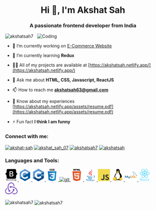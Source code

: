<h1 align="center">Hi 👋, I'm Akshat Sah</h1>
<h3 align="center">A passionate frontend developer from India</h3>

<img align="right" alt="Coding" width="400" src="https://imgs.search.brave.com/K0B5A-df96wQDs9Twgkco0Fvl1ys37qad4MUOfs_7BM/rs:fit:860:0:0/g:ce/aHR0cHM6Ly9tZWRp/YTMuZ2lwaHkuY29t/L21lZGlhLzFrNFVq/a2dUVGNRRUVEcTVt/Ni9naXBoeS5naWY_/Y2lkPTc5MGI3NjEx/aDliN2tpeWs0ZGZx/ZGhqY28wNzA0Mm0x/ZWc5ZzJjd2lmdHly/MzJ2diZlcD12MV9n/aWZzX3NlYXJjaCZy/aWQ9Z2lwaHkuZ2lm/JmN0PWc.gif">

<p align="left"> <img src="https://komarev.com/ghpvc/?username=akshatsah7&label=Profile%20views&color=0e75b6&style=flat" alt="akshatsah7" /> </p>

- 🔭 I’m currently working on [E-Commerce Website](https://blitz-buys.vercel.app/)

- 🌱 I’m currently learning **Redux**

- 👨‍💻 All of my projects are available at [https://akshatsah.netlify.app/](https://akshatsah.netlify.app/)

- 💬 Ask me about **HTML, CSS, Javascript, ReactJS**

- 📫 How to reach me **akshatsah63@gmail.com**

- 📄 Know about my experiences [https://akshatsah.netlify.app/assets/resume.pdf](https://akshatsah.netlify.app/assets/resume.pdf)

- ⚡ Fun fact **I think I am funny**

<h3 align="left">Connect with me:</h3>
<p align="left">
<a href="https://linkedin.com/in/akshat-sah" target="blank"><img align="center" src="https://raw.githubusercontent.com/rahuldkjain/github-profile-readme-generator/master/src/images/icons/Social/linked-in-alt.svg" alt="akshat-sah" height="30" width="40" /></a>
<a href="https://instagram.com/akshat_sah_07" target="blank"><img align="center" src="https://raw.githubusercontent.com/rahuldkjain/github-profile-readme-generator/master/src/images/icons/Social/instagram.svg" alt="akshat_sah_07" height="30" width="40" /></a>
<a href="https://www.leetcode.com/akshatsah7" target="blank"><img align="center" src="https://raw.githubusercontent.com/rahuldkjain/github-profile-readme-generator/master/src/images/icons/Social/leet-code.svg" alt="akshatsah7" height="30" width="40" /></a>
<a href="https://discord.gg/akshatsah" target="blank"><img align="center" src="https://raw.githubusercontent.com/rahuldkjain/github-profile-readme-generator/master/src/images/icons/Social/discord.svg" alt="akshatsah" height="30" width="40" /></a>
</p>

<h3 align="left">Languages and Tools:</h3>
<p align="left"> <a href="https://getbootstrap.com" target="_blank" rel="noreferrer"> <img src="https://raw.githubusercontent.com/devicons/devicon/master/icons/bootstrap/bootstrap-plain-wordmark.svg" alt="bootstrap" width="40" height="40"/> </a> <a href="https://www.cprogramming.com/" target="_blank" rel="noreferrer"> <img src="https://raw.githubusercontent.com/devicons/devicon/master/icons/c/c-original.svg" alt="c" width="40" height="40"/> </a> <a href="https://www.w3schools.com/cpp/" target="_blank" rel="noreferrer"> <img src="https://raw.githubusercontent.com/devicons/devicon/master/icons/cplusplus/cplusplus-original.svg" alt="cplusplus" width="40" height="40"/> </a> <a href="https://www.w3schools.com/css/" target="_blank" rel="noreferrer"> <img src="https://raw.githubusercontent.com/devicons/devicon/master/icons/css3/css3-original-wordmark.svg" alt="css3" width="40" height="40"/> </a> <a href="https://git-scm.com/" target="_blank" rel="noreferrer"> <img src="https://www.vectorlogo.zone/logos/git-scm/git-scm-icon.svg" alt="git" width="40" height="40"/> </a> <a href="https://www.w3.org/html/" target="_blank" rel="noreferrer"> <img src="https://raw.githubusercontent.com/devicons/devicon/master/icons/html5/html5-original-wordmark.svg" alt="html5" width="40" height="40"/> </a> <a href="https://www.java.com" target="_blank" rel="noreferrer"> <img src="https://raw.githubusercontent.com/devicons/devicon/master/icons/java/java-original.svg" alt="java" width="40" height="40"/> </a> <a href="https://developer.mozilla.org/en-US/docs/Web/JavaScript" target="_blank" rel="noreferrer"> <img src="https://raw.githubusercontent.com/devicons/devicon/master/icons/javascript/javascript-original.svg" alt="javascript" width="40" height="40"/> </a> <a href="https://www.linux.org/" target="_blank" rel="noreferrer"> <img src="https://raw.githubusercontent.com/devicons/devicon/master/icons/linux/linux-original.svg" alt="linux" width="40" height="40"/> </a> <a href="https://www.mysql.com/" target="_blank" rel="noreferrer"> <img src="https://raw.githubusercontent.com/devicons/devicon/master/icons/mysql/mysql-original-wordmark.svg" alt="mysql" width="40" height="40"/> </a> <a href="https://reactjs.org/" target="_blank" rel="noreferrer"> <img src="https://raw.githubusercontent.com/devicons/devicon/master/icons/react/react-original-wordmark.svg" alt="react" width="40" height="40"/> </a> <a href="https://redux.js.org" target="_blank" rel="noreferrer"> <img src="https://raw.githubusercontent.com/devicons/devicon/master/icons/redux/redux-original.svg" alt="redux" width="40" height="40"/> </a> </p>

<p><img align="left" src="https://github-readme-stats.vercel.app/api/top-langs?username=akshatsah7&show_icons=true&locale=en&layout=compact" alt="akshatsah7" /></p>

<p>&nbsp;<img align="center" src="https://github-readme-stats.vercel.app/api?username=akshatsah7&show_icons=true&locale=en" alt="akshatsah7" /></p>
